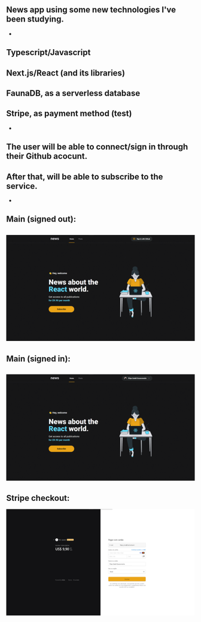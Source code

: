 News app using some new technologies I've been studying.
-
-
Typescript/Javascript
-
Next.js/React (and its libraries)
-
FaunaDB, as a serverless database
-
Stripe, as payment method (test)
-
-
The user will be able to connect/sign in through their Github acocunt.
-
After that, will be able to subscribe to the service.
-
-
Main (signed out):
-
![alt text](https://github.com/lpegs/news/blob/main/public/images/main_signed_out.png?raw=true)
-
Main (signed in):
-
![alt text](https://github.com/lpegs/news/blob/main/public/images/main_signed_in.png?raw=true)
-
Stripe checkout:
-
![alt text](https://github.com/lpegs/news/blob/main/public/images/stripe_checkout.png?raw=true)
